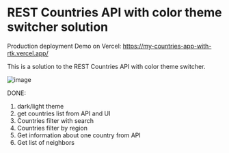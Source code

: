 # REST Countries API with color theme switcher solution

Production deployment Demo on Vercel: https://my-countries-app-with-rtk.vercel.app/

This is a solution to the REST Countries API with color theme switcher.

![image](https://user-images.githubusercontent.com/20660693/213400767-9c08d68f-e3d5-45d7-8595-93c942c0a39e.png)

DONE:
1) dark/light theme
2) get countries list from API and UI
3) Countries filter with search
4) Countries filter by region
5) Get information about one country from API
6) Get list of neighbors
